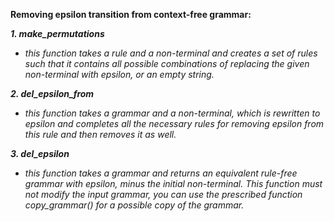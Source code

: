 **Removing epsilon transition from context-free grammar:**

***1. make_permutations***
- *this function takes a rule and a non-terminal and creates a set of rules such that it contains all possible combinations of replacing the given non-terminal with epsilon, or an empty string.*

***2. del_epsilon_from***
- *this function takes a grammar and a non-terminal, which is rewritten to epsilon and completes all the necessary rules for removing epsilon from this rule and then removes it as well.*

***3. del_epsilon***
- *this function takes a grammar and returns an equivalent rule-free grammar with epsilon, minus the initial non-terminal. This function must not modify the input     grammar, you can use the prescribed function copy_grammar() for a possible copy of the grammar.*
